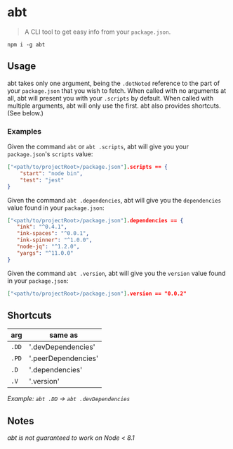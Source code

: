 # abt

> A CLI tool to get easy info from your `package.json`.

```
npm i -g abt
```

## Usage

abt takes only one argument, being the `.dotNoted` reference to the part of your `package.json` that you wish to fetch. When called with no arguments at all, abt will present you with your `.scripts` by default. When called with multiple arguments, abt will only use the first. abt also provides shortcuts. (See below.)

### Examples

Given the command `abt` or `abt .scripts`, abt will give you your `package.json`'s `scripts` value:

```json
["<path/to/projectRoot>/package.json"].scripts == {
	"start": "node bin",
	"test": "jest"
}
```

Given the command `abt .dependencies`, abt will give you the `dependencies` value found in your `package.json`:

```json
["<path/to/projectRoot>/package.json"].dependencies == {
   "ink": "^0.4.1",
   "ink-spaces": "^0.0.1",
   "ink-spinner": "^1.0.0",
   "node-jq": "^1.2.0",
   "yargs": "^11.0.0"
}
```

Given the command `abt .version`, abt will give you the `version` value found in your `package.json`:

```json
["<path/to/projectRoot>/package.json"].version == "0.0.2"
```

## Shortcuts

| arg   | same as             |
| ----- | ------------------- |
| `.DD` | '.devDependencies'  |
| `.PD` | '.peerDependencies' |
| `.D`  | '.dependencies'     |
| `.V`  | '.version'          |

_Example: `abt .DD` -> `abt .devDependencies`_

## Notes

_abt is not guaranteed to work on Node < 8.1_
